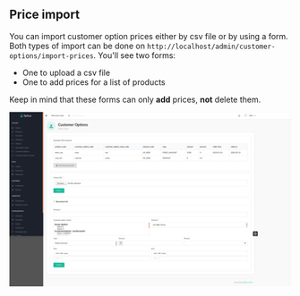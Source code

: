 ## Price import
You can import customer option prices either by csv file or by using a form.
Both types of import can be done on `http://localhost/admin/customer-options/import-prices`.
You'll see two forms:
- One to upload a csv file
- One to add prices for a list of products

Keep in mind that these forms can only **add** prices, **not** delete them.

![Price import forms](images/price_import_form.png "The two price import forms")
